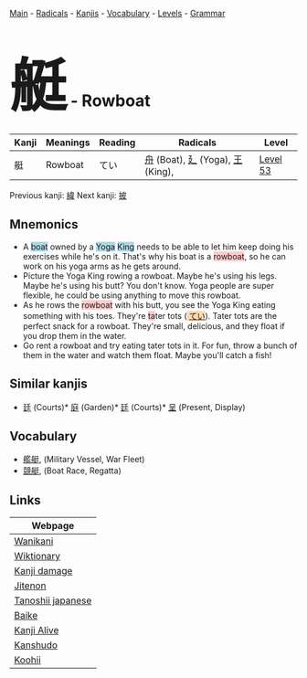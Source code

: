 <style> bigfont {font-size: 100px}</style>
[Main](../index.md) -
[Radicals](../radicals.md) -
[Kanjis](../kanjis.md) -
[Vocabulary](../vocabulary.md) -
[Levels](../levels.md) -
[Grammar](../grammar.md)
# <bigfont> 艇</bigfont> - Rowboat 

| Kanji | Meanings | Reading | Radicals | Level |
| --- | --- | --- | --- | --- |
| 艇 | Rowboat | てい | [舟](../radicals/舟.md) (Boat), [廴](../radicals/廴.md) (Yoga), [王](../radicals/王.md) (King),  | [Level 53](../levels/wk_level53.md) |

Previous kanji: [緯](緯.md) Next kanji: [披](披.md) 

## Mnemonics
 * A <span style="background-color:#ADD8E6"> boat</span> owned by a <span style="background-color:#ADD8E6"> Yoga</span> <span style="background-color:#ADD8E6"> King</span> needs to be able to let him keep doing his exercises while he's on it. That's why his boat is a <span style="background-color:#ffcccb"> rowboat</span>, so he can work on his yoga arms as he gets around.
* Picture the Yoga King rowing a rowboat. Maybe he's using his legs. Maybe he's using his butt? You don't know. Yoga people are super flexible, he could be using anything to move this rowboat.
* As he rows the <span style="background-color:#ffcccb"> rowboat</span> with his butt, you see the Yoga King eating something with his toes. They're <span style="background-color:#ffcccb"> ta</span>ter tots (<span style="background-color:#fed8b1"> [てい](https://jisho.org/search/てい)</span>). Tater tots are the perfect snack for a rowboat. They're small, delicious, and they float if you drop them in the water.
* Go rent a rowboat and try eating tater tots in it. For fun, throw a bunch of them in the water and watch them float. Maybe you'll catch a fish!


## Similar kanjis
 * [廷](廷.md) (Courts)* [庭](庭.md) (Garden)* [廷](廷.md) (Courts)* [呈](呈.md) (Present, Display)


## Vocabulary
 * [艦艇](../vocabulary/艇.md), (Military Vessel, War Fleet)
* [競艇](../vocabulary/艇.md), (Boat Race, Regatta)



## Links 

| Webpage |
| --- |
| [Wanikani          ](https://www.wanikani.com/kanji/艇) |
| [Wiktionary        ](https://en.wiktionary.org/wiki/艇) |
| [Kanji damage      ](http://www.kanjidamage.com/kanji/search?utf8=✓&q=艇) |
| [Jitenon           ](https://jitenon.com/kanji/艇) |
| [Tanoshii japanese ](https://www.tanoshiijapanese.com/dictionary/kanji.cfm?k=艇) |
| [Baike             ](https://baike.baidu.com/item/艇) |
| [Kanji Alive       ](https://app.kanjialive.com/艇) |
| [Kanshudo          ](https://www.kanshudo.com/searchmn?q=艇) |
| [Koohii            ](https://kanji.koohii.com/study/kanji/艇) |
